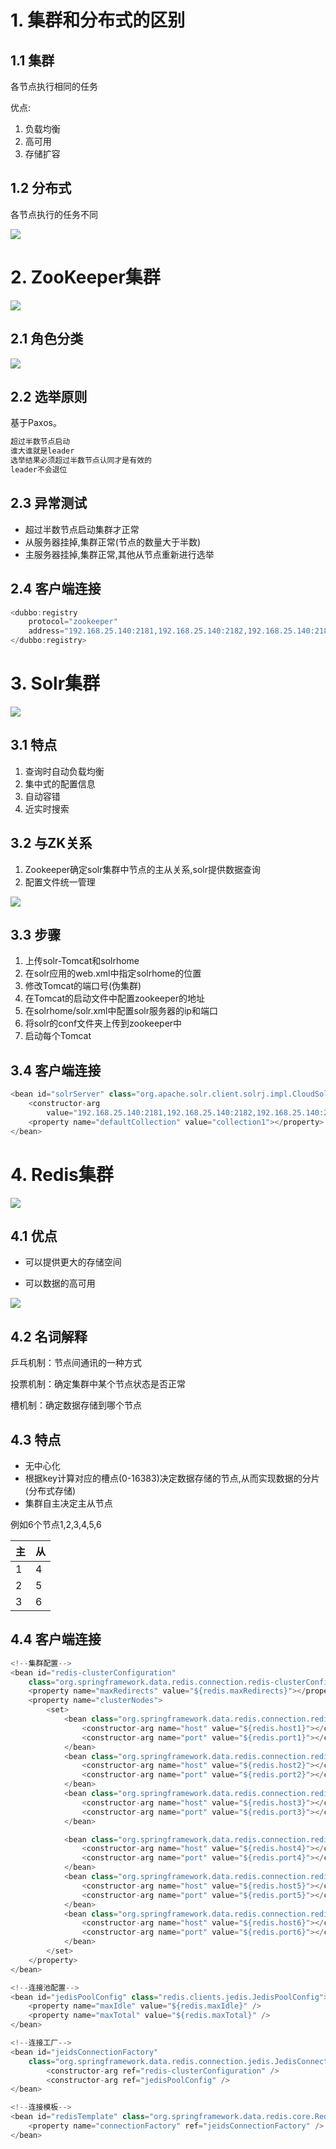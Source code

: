 # 1. 集群和分布式的区别

## 1.1 集群

各节点执行相同的任务

优点:

1. 负载均衡
2. 高可用
3. 存储扩容

## 1.2 分布式

各节点执行的任务不同

![](./pic/集群和分布式.jpg)

# 2. ZooKeeper集群

![](./pic/zk集群.png)

## 2.1 角色分类



![](./pic/zk角色.jpg)

## 2.2 选举原则

基于Paxos。

```tex
超过半数节点启动
谁大谁就是leader
选举结果必须超过半数节点认同才是有效的
leader不会退位
```

## 2.3 异常测试

* 超过半数节点启动集群才正常
* 从服务器挂掉,集群正常(节点的数量大于半数)
* 主服务器挂掉,集群正常,其他从节点重新进行选举

## 2.4 客户端连接

```java
<dubbo:registry
	protocol="zookeeper"
	address="192.168.25.140:2181,192.168.25.140:2182,192.168.25.140:2183">
</dubbo:registry>
```

# 3. Solr集群

![](./pic/Solr集群.png)

## 3.1 特点

1. 查询时自动负载均衡
2. 集中式的配置信息
3. 自动容错
4. 近实时搜索


## 3.2 与ZK关系

1. Zookeeper确定solr集群中节点的主从关系,solr提供数据查询
2. 配置文件统一管理

![](./pic/Solr集群2.png)

## 3.3 步骤

1. 上传solr-Tomcat和solrhome
2. 在solr应用的web.xml中指定solrhome的位置
3. 修改Tomcat的端口号(伪集群)
4. 在Tomcat的启动文件中配置zookeeper的地址
5. 在solrhome/solr.xml中配置solr服务器的ip和端口
6. 将solr的conf文件夹上传到zookeeper中
7. 启动每个Tomcat

## 3.4 客户端连接

```java
<bean id="solrServer" class="org.apache.solr.client.solrj.impl.CloudSolrServer">
	<constructor-arg
		value="192.168.25.140:2181,192.168.25.140:2182,192.168.25.140:2183" />
	<property name="defaultCollection" value="collection1"></property>
</bean>
```

# 4. Redis集群

![](./pic/redis集群.jpeg)

## 4.1 优点

* 可以提供更大的存储空间


* 可以数据的高可用

![](./pic/redis集群2.jpeg)

## 4.2 名词解释

乒乓机制：节点间通讯的一种方式

投票机制：确定集群中某个节点状态是否正常

槽机制：确定数据存储到哪个节点

## 4.3 特点

* 无中心化
* 根据key计算对应的槽点(0-16383)决定数据存储的节点,从而实现数据的分片(分布式存储)
* 集群自主决定主从节点

例如6个节点1,2,3,4,5,6

| 主    | 从    |
| :--- | :--- |
| 1    | 4    |
| 2    | 5    |
| 3    | 6    |

## 4.4 客户端连接

```java
<!--集群配置-->
<bean id="redis-clusterConfiguration"
	class="org.springframework.data.redis.connection.redis-clusterConfiguration">
	<property name="maxRedirects" value="${redis.maxRedirects}"></property>
	<property name="clusterNodes">
        <set>
        	<bean class="org.springframework.data.redis.connection.redis-clusterNode">
        		<constructor-arg name="host" value="${redis.host1}"></constructor-arg>
        		<constructor-arg name="port" value="${redis.port1}"></constructor-arg>
        	</bean>
            <bean class="org.springframework.data.redis.connection.redis-clusterNode">
                <constructor-arg name="host" value="${redis.host2}"></constructor-arg>
                <constructor-arg name="port" value="${redis.port2}"></constructor-arg>
            </bean>
            <bean class="org.springframework.data.redis.connection.redis-clusterNode">
                <constructor-arg name="host" value="${redis.host3}"></constructor-arg>
                <constructor-arg name="port" value="${redis.port3}"></constructor-arg>
            </bean>

            <bean class="org.springframework.data.redis.connection.redis-clusterNode">
                <constructor-arg name="host" value="${redis.host4}"></constructor-arg>
                <constructor-arg name="port" value="${redis.port4}"></constructor-arg>
            </bean>
            <bean class="org.springframework.data.redis.connection.redis-clusterNode">
                <constructor-arg name="host" value="${redis.host5}"></constructor-arg>
                <constructor-arg name="port" value="${redis.port5}"></constructor-arg>
            </bean>
            <bean class="org.springframework.data.redis.connection.redis-clusterNode">
                <constructor-arg name="host" value="${redis.host6}"></constructor-arg>
                <constructor-arg name="port" value="${redis.port6}"></constructor-arg>
            </bean>
        </set>
	</property>
</bean>

<!--连接池配置-->
<bean id="jedisPoolConfig" class="redis.clients.jedis.JedisPoolConfig">
    <property name="maxIdle" value="${redis.maxIdle}" />
    <property name="maxTotal" value="${redis.maxTotal}" />
</bean>

<!--连接工厂-->
<bean id="jeidsConnectionFactory"
	class="org.springframework.data.redis.connection.jedis.JedisConnectionFactory" >
		<constructor-arg ref="redis-clusterConfiguration" />
		<constructor-arg ref="jedisPoolConfig" />
</bean>

<!--连接模板-->
<bean id="redisTemplate" class="org.springframework.data.redis.core.RedisTemplate">
	<property name="connectionFactory" ref="jeidsConnectionFactory" />
</bean>
```

